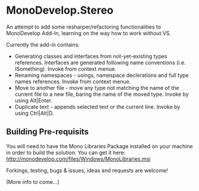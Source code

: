 # MonoDevelop.Stereo

An attempt to add some resharper/refactoring functionalities to MonoDevelop Add-In, 
learning on the way how to work without VS.

Currently the add-in contains: 

* Generating classes and interfaces from not-yet-existing types references. Interfaces are generated following name conventions (i.e. ISomething). Invoke from context menue.
* Renaming namespaces - usings, namespace declerations and full type names references. Invoke from context menue.
* Move to another file - move any type not matching the name of the current file to a new file, baring the name of the moved type. Invoke by using Alt|Enter.
* Duplicate text - appends selected text or the current line. Invoke by using Ctrl|Alt|D.

## Building Pre-requisits

You will need to have the Mono Libraries Package installed on your machine in order to build the solution.
You can get it here: http://monodevelop.com/files/Windows/MonoLibraries.msi

Forkings, testing, bugs & issues, ideas and requests are welcome!

(More info to come...)